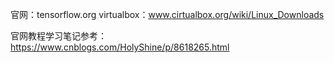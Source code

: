 官网：tensorflow.org
virtualbox：www.cirtualbox.org/wiki/Linux_Downloads


官网教程学习笔记参考：
https://www.cnblogs.com/HolyShine/p/8618265.html










